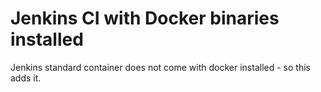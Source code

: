 # Jenkins CI with Docker binaries installed
Jenkins standard container does not come with docker installed - so this adds it.
